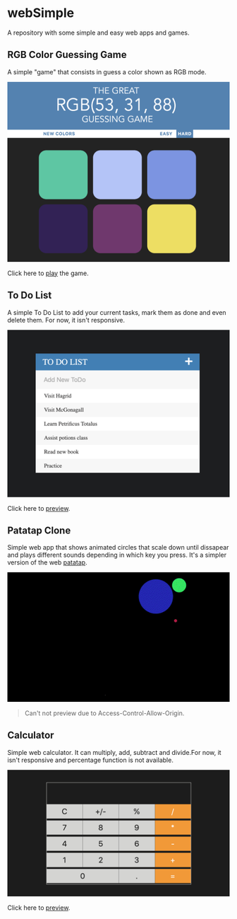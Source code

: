 # webSimple
A repository with some simple and easy web apps and games.

## RGB Color Guessing Game

A simple "game" that consists in guess a color shown as RGB mode.

![colorGame Image](imgs/colorGame.png)

Click here to [play](https://htmlpreview.github.io/?https://github.com/aaroni34/webSimple/blob/master/colorGame/colorGame.html) the game.

## To Do List

A simple To Do List to add your current tasks, mark them as done and even delete them. For now, it isn't responsive.

![To Do List Image](imgs/toDoList.png)

Click here to [preview](https://htmlpreview.github.io/?https://github.com/aaroni34/webSimple/blob/master/toDoList/todos.html).

## Patatap Clone

Simple web app that shows animated circles that scale down until dissapear and plays different sounds depending in which key you press. It's a simpler version of the web [patatap](https://patatap.com).

![Patatap Gif](imgs/patatap.gif)

> Can't not preview due to Access-Control-Allow-Origin.

## Calculator

Simple web calculator. It can multiply, add, subtract and divide.For now, it isn't responsive and percentage function is not available.

![Calculator Image](imgs/calculator.png)

Click here to [preview](https://htmlpreview.github.io/?https://github.com/aaroni34/webSimple/blob/master/calculator/calculator.html).
